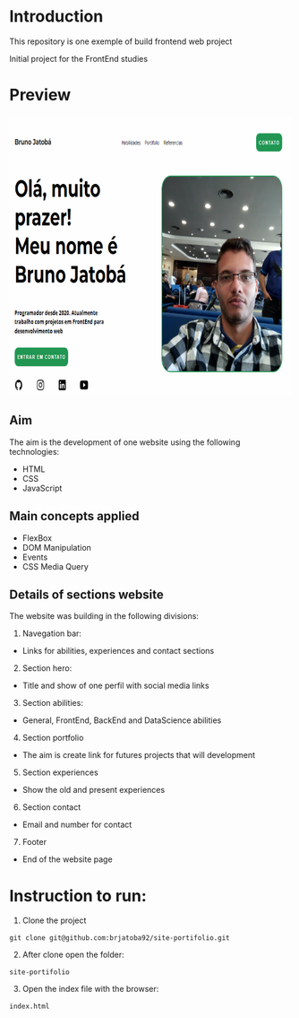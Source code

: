 # Introduction
This repository is one exemple of build frontend web project

Initial project for the FrontEnd studies

# Preview
<img src="preview.png" height="500"/>


## Aim
The aim is the development of one website using the following technologies:
- HTML
- CSS
- JavaScript

## Main concepts applied

- FlexBox
- DOM Manipulation
- Events
- CSS Media Query

## Details of sections website

The website was building in the following divisions:

1. Navegation bar: 
- Links for abilities, experiences and contact sections

2. Section hero:
- Title and show of one perfil with social media links

3. Section abilities:
- General, FrontEnd, BackEnd and DataScience abilities 

4. Section portfolio
- The aim is create link for futures projects that will development

5. Section experiences
- Show the old and present experiences

6. Section contact
- Email and number for contact

7. Footer
- End of the website page

# Instruction to run:
1. Clone the project
```
git clone git@github.com:brjatoba92/site-portifolio.git
```

2. After clone open the folder:
```
site-portifolio
```

3. Open the index file with the browser:
```
index.html
```